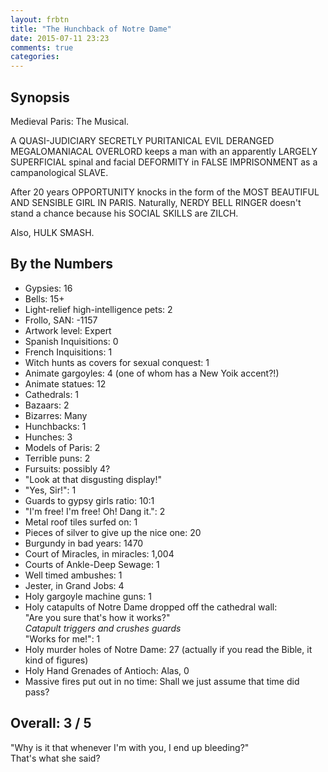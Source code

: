 ```yaml
---
layout: frbtn
title: "The Hunchback of Notre Dame"
date: 2015-07-11 23:23
comments: true
categories:
---
```


## Synopsis

Medieval Paris: The Musical.

A QUASI-JUDICIARY SECRETLY PURITANICAL EVIL DERANGED MEGALOMANIACAL OVERLORD keeps a man with an apparently LARGELY SUPERFICIAL spinal and facial DEFORMITY in FALSE IMPRISONMENT as a campanological SLAVE.

After 20 years OPPORTUNITY knocks in the form of the MOST BEAUTIFUL AND SENSIBLE GIRL IN PARIS. Naturally, NERDY BELL RINGER doesn't stand a chance because his SOCIAL SKILLS are ZILCH.

Also, HULK SMASH.

## By the Numbers

* Gypsies: 16
* Bells: 15+
* Light-relief high-intelligence pets: 2
* Frollo, SAN: -1157
* Artwork level: Expert
* Spanish Inquisitions: 0
* French Inquisitions: 1
* Witch hunts as covers for sexual conquest: 1
* Animate gargoyles: 4 (one of whom has a New Yoik accent?!)
* Animate statues: 12
* Cathedrals: 1
* Bazaars: 2
* Bizarres: Many
* Hunchbacks: 1
* Hunches: 3
* Models of Paris: 2
* Terrible puns: 2
* Fursuits: possibly 4?
* "Look at that disgusting display!"
* "Yes, Sir!": 1
* Guards to gypsy girls ratio: 10:1
* "I'm free! I'm free! Oh! Dang it.": 2
* Metal roof tiles surfed on: 1
* Pieces of silver to give up the nice one: 20
* Burgundy in bad years: 1470
* Court of Miracles, in miracles: 1,004
* Courts of Ankle-Deep Sewage: 1
* Well timed ambushes: 1
* Jester, in Grand Jobs: 4
* Holy gargoyle machine guns: 1
* Holy catapults of Notre Dame dropped off the cathedral wall:<br/>"Are you sure that's how it works?"<br/>*Catapult triggers and crushes guards*<br/>"Works for me!": 1
* Holy murder holes of Notre Dame: 27 (actually if you read the Bible, it kind of figures)
* Holy Hand Grenades of Antioch: Alas, 0
* Massive fires put out in no time: Shall we just assume that time did pass?

## Overall: 3 / 5

"Why is it that whenever I'm with you, I end up bleeding?"<br/>
That's what she said?
